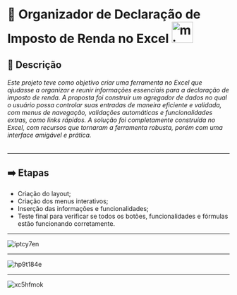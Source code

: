 # 🦁 Organizador de Declaração de Imposto de Renda no Excel <img width="48" height="48" src="https://img.icons8.com/color/48/microsoft-excel-2019--v1.png" alt="microsoft-excel-2019--v1"/>

## 📑 Descrição

###### Este projeto teve como objetivo criar uma ferramenta no Excel que ajudasse a organizar e reunir informações essenciais para a declaração de imposto de renda. A proposta foi construir um agregador de dados no qual o usuário possa controlar suas entradas de maneira eficiente e validada, com menus de navegação, validações automáticas e funcionalidades extras, como links rápidos. A solução foi completamente construída no Excel, com recursos que tornaram a ferramenta robusta, porém com uma interface amigável e prática.
***
## ➡️ Etapas
- Criação do layout;
- Criação dos menus interativos;
- Inserção das informações e funcionalidades;
- Teste final para verificar se todos os botões, funcionalidades e fórmulas estão funcionando corretamente.
***
![iptcy7en](https://github.com/user-attachments/assets/13610a88-f0ed-41f7-a8b2-6eb7a9bad487)
***
![hp9t184e](https://github.com/user-attachments/assets/6d5a115a-34b1-4ce8-aa1d-6309f2aea1d5)
***
![xc5hfmok](https://github.com/user-attachments/assets/8fe4504b-7f9d-4d9a-b9cd-62a3a700a501)


